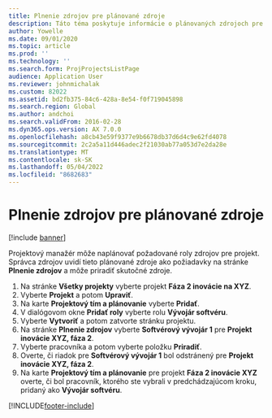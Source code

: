 ```yaml
---
title: Plnenie zdrojov pre plánované zdroje
description: Táto téma poskytuje informácie o plánovaných zdrojoch pre projekt.
author: Yowelle
ms.date: 09/01/2020
ms.topic: article
ms.prod: ''
ms.technology: ''
ms.search.form: ProjProjectsListPage
audience: Application User
ms.reviewer: johnmichalak
ms.custom: 82022
ms.assetid: bd2fb375-84c6-428a-8e54-f0f719045898
ms.search.region: Global
ms.author: andchoi
ms.search.validFrom: 2016-02-28
ms.dyn365.ops.version: AX 7.0.0
ms.openlocfilehash: a8cb43e59f9377e9b6678db37d6d4c9e62fd4078
ms.sourcegitcommit: 2c2a5a11d446adec2f21030ab77a053d7e2da28e
ms.translationtype: MT
ms.contentlocale: sk-SK
ms.lasthandoff: 05/04/2022
ms.locfileid: "8682683"
---
```

# <a name="resource-fulfillment-for-planned-resources"></a>Plnenie zdrojov pre plánované zdroje

[!include [banner](../includes/banner.md)]

Projektový manažér môže naplánovať požadované roly zdrojov pre projekt. Správca zdrojov uvidí tieto plánované zdroje ako požiadavky na stránke **Plnenie zdrojov** a môže priradiť skutočné zdroje.

1. Na stránke **Všetky projekty** vyberte projekt **Fáza 2 inovácie na XYZ**.
2. Vyberte **Projekt** a potom **Upraviť**.
3. Na karte **Projektový tím a plánovanie** vyberte **Pridať**.
4. V dialógovom okne **Pridať roly** vyberte rolu **Vývojár softvéru**.
5. Vyberte **Vytvoriť** a potom zatvorte stránku projektu.
6. Na stránke **Plnenie zdrojov** vyberte **Softvérový vývojár 1** pre **Projekt inovácie XYZ, fáza 2**.
7. Vyberte pracovníka a potom vyberte položku **Priradiť**.
8. Overte, či riadok pre **Softvérový vývojár 1** bol odstránený pre **Projekt inovácie XYZ, fáza 2**.
9. Na karte **Projektový tím a plánovanie** pre projekt **Fáza 2 inovácie XYZ** overte, či bol pracovník, ktorého ste vybrali v predchádzajúcom kroku, pridaný ako **Vývojár softvéru**.


[!INCLUDE[footer-include](../includes/footer-banner.md)]